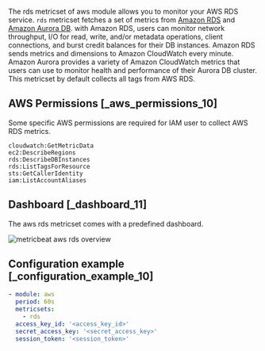 The rds metricset of aws module allows you to monitor your AWS RDS service. `rds` metricset fetches a set of metrics from [Amazon RDS](https://docs.aws.amazon.com/AmazonRDS/latest/UserGuide/MonitoringOverview.html) and [Amazon Aurora DB](https://docs.aws.amazon.com/AmazonRDS/latest/AuroraUserGuide/Aurora.Monitoring.html). with Amazon RDS, users can monitor network throughput, I/O for read, write, and/or metadata operations, client connections, and burst credit balances for their DB instances. Amazon RDS sends metrics and dimensions to Amazon CloudWatch every minute. Amazon Aurora provides a variety of Amazon CloudWatch metrics that users can use to monitor health and performance of their Aurora DB cluster. This metricset by default collects all tags from AWS RDS.


## AWS Permissions [_aws_permissions_10]

Some specific AWS permissions are required for IAM user to collect AWS RDS metrics.

```
cloudwatch:GetMetricData
ec2:DescribeRegions
rds:DescribeDBInstances
rds:ListTagsForResource
sts:GetCallerIdentity
iam:ListAccountAliases
```


## Dashboard [_dashboard_11]

The aws rds metricset comes with a predefined dashboard.

![metricbeat aws rds overview](images/metricbeat-aws-rds-overview.png)


## Configuration example [_configuration_example_10]

```yaml
- module: aws
  period: 60s
  metricsets:
    - rds
  access_key_id: '<access_key_id>'
  secret_access_key: '<secret_access_key>'
  session_token: '<session_token>'
```
